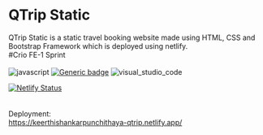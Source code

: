 # QTrip Static

QTrip Static is a static travel booking website made using HTML, CSS and Bootstrap Framework which is deployed using netlify.<br/>
#Crio FE-1 Sprint
<br/><br/>
![javascript](https://badges.aleen42.com/src/javascript.svg)
[![Generic badge](https://img.shields.io/badge/HTML-CSS-yellow.svg)](https://shields.io/)
![visual_studio_code](https://badges.aleen42.com/src/visual_studio_code.svg)
<!-- ![HTML5](https://img.shields.io/badge/HTML5-E34F26?style=for-the-badge&logo=html5&logoColor=white)
![CSS](https://img.shields.io/badge/CSS3-1572B6?style=for-the-badge&logo=css3&logoColor=white) -->

[![Netlify Status](https://api.netlify.com/api/v1/badges/0d013a38-4daf-4cf8-891d-dbb58e365eeb/deploy-status)](https://app.netlify.com/sites/paytm-clone/deploys)
<br/><br/><br/>
Deployment:<br/>
https://keerthishankarpunchithaya-qtrip.netlify.app/
